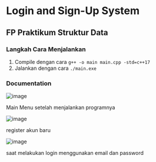 # Login and Sign-Up System
## FP Praktikum Struktur Data
### Langkah Cara Menjalankan
1. Compile dengan cara `g++ -o main main.cpp -std=c++17`
2. Jalankan dengan cara `./main.exe`

### Documentation
![image](https://github.com/Trenttzzz/fp-strukdat-loginsystem/assets/141043792/3e23d197-7b8a-4670-ae94-dbe07a6a69c2)

Main Menu setelah menjalankan programnya

![image](https://github.com/Trenttzzz/fp-strukdat-loginsystem/assets/141043792/ee70d107-d1ca-491c-945c-42bbd53276df)

register akun baru

![image](https://github.com/Trenttzzz/fp-strukdat-loginsystem/assets/141043792/e9c2d2ad-b77d-47f7-9157-42a0a677f5b8)

saat melakukan login menggunakan email dan password



